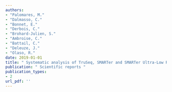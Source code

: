 ```yaml
---
authors: 
- "Palomares, M."
- "Dalmasso, C."
- "Bonnet, E."
- "Derbois, C."
- "Brohard-Julien, S."
- "Ambroise, C."
- "Battail, C."
- "Deleuze, J."
- "Olaso, R."
date: 2019-01-01
title: " Systematic analysis of TruSeq, SMARTer and SMARTer Ultra-Low RNA-seq kits for standard, low and ultra-low quantity samples "
publication: " Scientific reports "
publication_types:
- 2
url_pdf: ''
---
```

